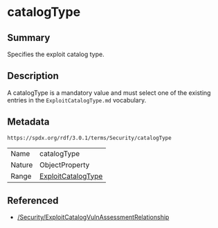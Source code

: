 <!-- Automatically generated by spec-parser v2.5.0 on 2024-08-10T18:46:28.607668+00:00 -->
<!-- SPDX-License-Identifier: Community-Spec-1.0 -->

# catalogType

## Summary

Specifies the exploit catalog type.


## Description

A catalogType is a mandatory value and must select one of the existing entries in the `ExploitCatalogType.md` vocabulary.


## Metadata

`https://spdx.org/rdf/3.0.1/terms/Security/catalogType`


| | |
|---|---|
| Name | catalogType |
| Nature | ObjectProperty |
| Range | [ExploitCatalogType](../Vocabularies/ExploitCatalogType.md) |




## Referenced

- [/Security/ExploitCatalogVulnAssessmentRelationship](../../Security/Classes/ExploitCatalogVulnAssessmentRelationship.md)

